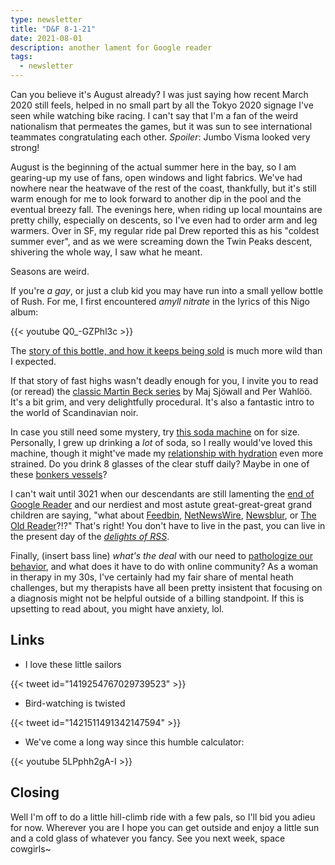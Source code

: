 ```yaml
---
type: newsletter
title: "D&F 8-1-21"
date: 2021-08-01
description: another lament for Google reader
tags:
  - newsletter
---
```


Can you believe it's August already? I was just saying how recent March 2020 still feels, helped in no small part by all the Tokyo 2020 signage I've seen while watching bike racing. I can't say that I'm a fan of the weird nationalism that permeates the games, but it was sun to see international teammates congratulating each other. _Spoiler_: Jumbo Visma looked very strong!

August is the beginning of the actual summer here in the bay, so I am gearing-up my use of fans, open windows and light fabrics. We've had nowhere near the heatwave of the rest of the coast, thankfully, but it's still warm enough for me to look forward to another dip in the pool and the eventual breezy fall. The evenings here, when riding up local mountains are pretty chilly, especially on descents, so I've even had to order arm and leg warmers. Over in SF, my regular ride pal Drew reported this as his "coldest summer ever", and as we were screaming down the Twin Peaks descent, shivering the whole way, I saw what he meant.

Seasons are weird.

If you're _a gay_, or just a club kid you may have run into a small yellow bottle of Rush. For me, I first encountered _amyll nitrate_ in the lyrics of this Nigo album:

{{< youtube Q0_-GZPhl3c >}}

The [story of this bottle, and how it keeps being sold](https://www.buzzfeednews.com/amphtml/davidmack/poppers-factory) is much more wild than I expected.

If that story of fast highs wasn't deadly enough for you, I invite you to read (or reread) the [classic Martin Beck series](https://crimereads.com/maj-sjowall-and-per-wahloo-a-crime-readers-guide-to-the-classics/) by Maj Sjöwall and Per Wahlöö. It's a bit grim, and very delightfully procedural. It's also a fantastic intro to the world of Scandinavian noir.

In case you still need some mystery, try [this soda machine](https://en.m.wikipedia.org/wiki/Capitol_Hill%27s_mystery_soda_machine) on for size. Personally, I grew up drinking a _lot_ of soda, so I really would've loved this machine, though it might've made my [relationship with hydration](https://www.vice.com/en/article/y3depb/why-millennials-have-a-weird-relationship-with-water-and-hydration) even more strained. Do you drink 8 glasses of the clear stuff daily? Maybe in one of these [bonkers vessels](https://www.amazon.com/Reusable-Odorless-Capacity-Climbing-Semitransparent/dp/B07FXQDJT6/ref=sxin_13)?

I can't wait until 3021 when our descendants are still lamenting the [end of Google Reader](https://www.theringer.com/2021/7/21/22586870/google-reader-ode-end-of-the-good-internet) and our nerdiest and most astute great-great-great grand children are saying, "what about [Feedbin](https://feedbin.com), [NetNewsWire](https://netnewswire.com), [Newsblur](https://www.newsblur.com), or [The Old Reader](https://theoldreader.com)?!?" That's right! You don't have to live in the past, you can live in the present day of the _[delights of RSS](https://www.brookshelley.com/posts/2020-02-22-a-twitter-experiment-using-rss-to-readonly-twitter/)_. 

Finally, (insert bass line) _what's the deal_ with our need to [pathologize our behavior](https://i-d.vice.com/en_uk/article/pkbywn/tiktok-pathologise-normal-behaviour-mental-health), and what does it have to do with online community? As a woman in therapy in my 30s, I've certainly had my fair share of mental heath challenges, but my therapists have all been pretty insistent that focusing on a diagnosis might not be helpful outside of a billing standpoint. If this is upsetting to read about, you might have anxiety, lol.

## Links

- I love these little sailors

{{< tweet id="1419254767029739523" >}}

- Bird-watching is twisted

{{< tweet id="1421511491342147594" >}}

- We've come a long way since this humble calculator:

{{< youtube 5LPphh2gA-I >}}

## Closing

Well I'm off to do a little hill-climb ride with a few pals, so I'll bid you adieu for now. Wherever you are I hope you can get outside and enjoy a little sun and a cold glass of whatever you fancy. See you next week, space cowgirls~